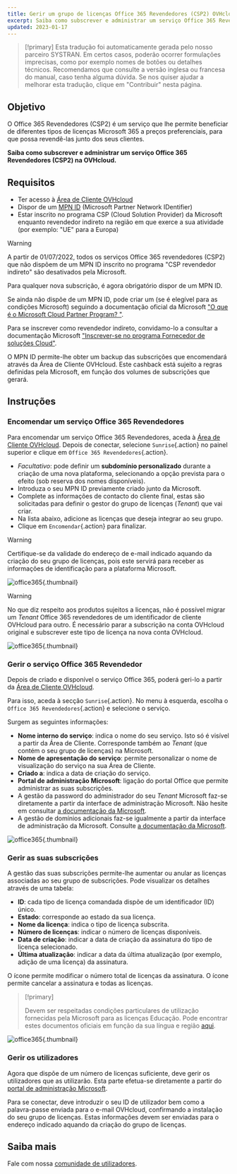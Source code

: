 ```yaml
---
title: Gerir um grupo de licenças Office 365 Revendedores (CSP2) OVHcloud
excerpt: Saiba como subscrever e administrar um serviço Office 365 Revendedores (CSP2) na OVHcloud
updated: 2023-01-17
---
```


> [!primary]
> Esta tradução foi automaticamente gerada pelo nosso parceiro SYSTRAN. Em certos casos, poderão ocorrer formulações imprecisas, como por exemplo nomes de botões ou detalhes técnicos. Recomendamos que consulte a versão inglesa ou francesa do manual, caso tenha alguma dúvida. Se nos quiser ajudar a melhorar esta tradução, clique em "Contribuir" nesta página.
>

## Objetivo

O Office 365 Revendedores (CSP2) é um serviço que lhe permite beneficiar de diferentes tipos de licenças Microsoft 365 a preços preferenciais, para que possa revendê-las junto dos seus clientes.

**Saiba como subscrever e administrar um serviço Office 365 Revendedores (CSP2) na OVHcloud.**

## Requisitos

- Ter acesso à [Área de Cliente OVHcloud](/links/manager)
- Dispor de um [MPN ID](https://learn.microsoft.com/partner-center/mpn-create-a-partner-center-account) (Microsoft Partner Network IDentifier) 
- Estar inscrito no programa CSP (Cloud Solution Provider) da Microsoft enquanto revendedor indireto na região em que exerce a sua atividade (por exemplo: "UE" para a Europa)

> [!warning]
>
> A partir de 01/07/2022, todos os serviços Office 365 revendedores (CSP2) que não dispõem de um MPN ID inscrito no programa "CSP revendedor indireto" são desativados pela Microsoft.
>
> Para qualquer nova subscrição, é agora obrigatório dispor de um MPN ID.
>

Se ainda não dispõe de um MPN ID, pode criar um (se é elegível para as condições Microsoft) seguindo a documentação oficial da Microsoft ["O que é o Microsoft Cloud Partner Program? "](https://docs.microsoft.com/partner-center/mpn-create-a-partner-center-account).

Para se inscrever como revendedor indireto, convidamo-lo a consultar a documentação Microsoft ["Inscrever-se no programa Fornecedor de soluções Cloud"](https://docs.microsoft.com/partner-center/enrolling-in-the-csp-program#enroll-as-an-indirect-reseller).

O MPN ID permite-lhe obter um backup das subscrições que encomendará através da Área de Cliente OVHcloud. Este cashback está sujeito a regras definidas pela Microsoft, em função dos volumes de subscrições que gerará.

## Instruções

### Encomendar um serviço Office 365 Revendedores

Para encomendar um serviço Office 365 Revendedores, aceda à [Área de Cliente OVHcloud](/links/manager). Depois de conectar, selecione `Sunrise`{.action} no painel superior e clique em `Office 365 Revendedores`{.action}.

- *Facultativo*: pode definir um **subdomínio personalizado** durante a criação de uma nova plataforma, selecionando a opção prevista para o efeito (sob reserva dos nomes disponíveis).
- Introduza o seu MPN ID previamente criado junto da Microsoft.
- Complete as informações de contacto do cliente final, estas são solicitadas para definir o gestor do grupo de licenças (*Tenant*) que vai criar.
- Na lista abaixo, adicione as licenças que deseja integrar ao seu grupo.
- Clique em `Encomendar`{.action} para finalizar.

> [!warning]
> Certifique-se da validade do endereço de e-mail indicado aquando da criação do seu grupo de licenças, pois este servirá para receber as informações de identificação para a plataforma Microsoft.
>

![office365](images/csp2-01.png){.thumbnail}

> [!warning]
> No que diz respeito aos produtos sujeitos a licenças, não é possível migrar um *Tenant* Office 365 revendedores de um identificador de cliente OVHcloud para outro. É necessário parar a subscrição na conta OVHcloud original e subscrever este tipo de licença na nova conta OVHcloud.
>

![office365](images/csp2-01.png){.thumbnail}

### Gerir o serviço Office 365 Revendedor

Depois de criado e disponível o serviço Office 365, poderá geri-lo a partir da [Área de Cliente OVHcloud](/links/manager).

Para isso, aceda à secção `Sunrise`{.action}. No menu à esquerda, escolha o `Office 365 Revendedores`{.action} e selecione o serviço.

Surgem as seguintes informações:

- **Nome interno do serviço**: indica o nome do seu serviço. Isto só é visível a partir da Área de Cliente. Corresponde também ao *Tenant* (que contém o seu grupo de licenças) na Microsoft.
- **Nome de apresentação do serviço**: permite personalizar o nome de visualização do serviço na sua Área de Cliente.
- **Criado a**: indica a data de criação do serviço.
- **Portal de administração Microsoft**: ligação do portal Office que permite administrar as suas subscrições.
- A gestão da password do administrador do seu *Tenant* Microsoft faz-se diretamente a partir da interface de administração Microsoft. Não hesite em consultar [a documentação da Microsoft](https://support.microsoft.com/account-billing/reset-a-forgotten-microsoft-account-password-eff4f067-5042-c1a3-fe72-b04d60556c37).
- A gestão de domínios adicionais faz-se igualmente a partir da interface de administração da Microsoft. Consulte [a documentação da Microsoft](https://support.microsoft.com/office/connect-your-domain-to-office-365-cd74b4fa-6d34-4669-9937-ed178ac84515).

![office365](images/sunrise_office365_CSP2_services_details.png){.thumbnail}

### Gerir as suas subscrições

A gestão das suas subscrições permite-lhe aumentar ou anular as licenças associadas ao seu grupo de subscrições. Pode visualizar os detalhes através de uma tabela:

- **ID**: cada tipo de licença comandada dispõe de um identificador (ID) único.
- **Estado**: corresponde ao estado da sua licença.
- **Nome da licença**: indica o tipo de licença subscrita.
- **Número de licenças**: indicar o número de licenças disponíveis.
- **Data de criação**: indicar a data de criação da assinatura do tipo de licença selecionado.
- **Última atualização**: indicar a data da última atualização (por exemplo, adição de uma licença) da assinatura.

O ícone <i class="icons-pen"></i>  permite modificar o número total de licenças da assinatura. O ícone <i class="icons-bin"></i>  permite cancelar a assinatura e todas as licenças.

> [!primary]
>
> Devem ser respeitadas condições particulares de utilização fornecidas pela Microsoft para as licenças Educação. Pode encontrar estes documentos oficiais em função da sua língua e região [aqui](https://www.microsoft.com/licensing/docs).
>

![office365](images/sunrise_office365_CSP2_Subscribers.png){.thumbnail}

### Gerir os utilizadores

Agora que dispõe de um número de licenças suficiente, deve gerir os utilizadores que as utilizarão. Esta parte efetua-se diretamente a partir do [portal de administração Microsoft](https://portal.office.com/Admin/Default.aspx).

Para se conectar, deve introduzir o seu ID de utilizador bem como a palavra-passe enviada para o e-mail OVHcloud, confirmando a instalação do seu grupo de licenças. Estas informações devem ser enviadas para o endereço indicado aquando da criação do grupo de licenças.

## Saiba mais

Fale com nossa [comunidade de utilizadores](/links/community).
